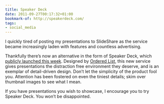 ```yaml
---
title: Speaker Deck
date: 2011-09-27T00:17:32+01:00
bookmark-of: http://speakerdeck.com/
tags:
- social_media
---
```

I quickly tired of posting my presentations to SlideShare as the service became increasingly laden with features and countless advertising.

Thankfully there’s now an alternative in the form of Speaker Deck, which [publicly launched this week][1]. Designed by [Ordered List][2], this new service gives presentations the distraction free environment they deserve, and is an exemplar of detail-driven design. Don’t let the simplicity of the product fool you. Attention has been fostered on even the tiniest details; skim over thumbnail images to see what I mean.

If you have presentations you wish to showcase, I encourage you to try Speaker Deck. You won’t be disappointed.

[1]: https://orderedlist.com/blog/articles/share-presentations-without-the-mess/
[2]: https://orderedlist.com/
